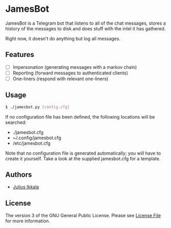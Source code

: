 # JamesBot

JamesBot is a Telegram bot that listens to all of the chat messages, stores a
history of the messages to disk and does stuff with the intel it has gathered.

Right now, it doesn't do anything but log all messages.

## Features

- [ ] Impersonation (generating messages with a markov chain)
- [ ] Reporting (forward messages to authenticated clients)
- [ ] One-liners (respond with relevant one-liners)

## Usage

``` bash
$ ./jamesbot.py [config.cfg]
```

If no configuration file has been defined, the following locations will be
searched:

* ./jamesbot.cfg
* ~/.config/jamesbot.cfg
* /etc/jamesbot.cfg

Note that no configuration file is generated automatically; you will have to
create it yourself. Take a look at the supplied jamesbot.cfg for a template.

## Authors

- [Julius Ikkala](https://github.com/juliusikkala)

## License

The version 3 of the GNU General Public License. Please see
[License File](COPYING) for more information.
